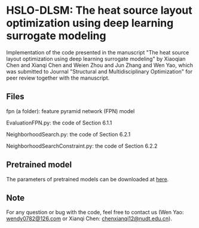 # HSLO-DLSM: The heat source layout optimization using deep learning surrogate modeling

Implementation of the code presented in the manuscript "The heat source layout optimization using deep learning surrogate modeling" by Xiaoqian Chen and Xianqi Chen and Weien Zhou and Jun Zhang and Wen Yao, which was submitted to Journal "Structural and Multidisciplinary Optimization" for peer review together with the manuscript.

## Files
fpn (a folder): feature pyramid network (FPN) model 

EvaluationFPN.py: the code of Section 6.1.1

NeighborhoodSearch.py: the code of Section 6.2.1

NeighborhoodSearchConstraint.py: the code of Section 6.2.2

## Pretrained model

The parameters of pretrained models can be downloaded at [here](https://cloud.idrl.site/d/83b2229ec46443c79a11/).

## Note
For any question or bug with the code, feel free to contact us (Wen Yao: wendy0782@126.com or Xianqi Chen: chenxianqi12@nudt.edu.cn).
